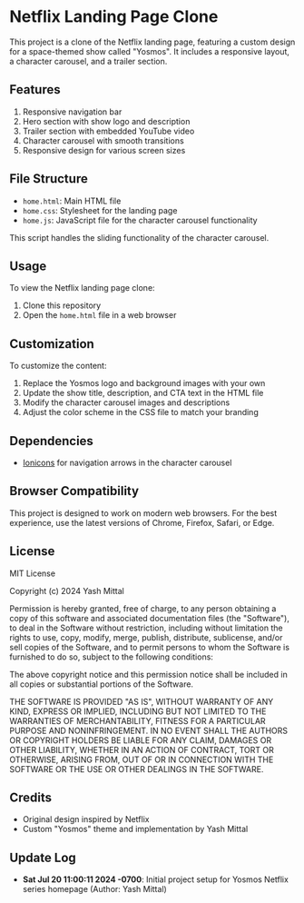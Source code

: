 # Netflix Landing Page Clone

This project is a clone of the Netflix landing page, featuring a custom design for a space-themed show called "Yosmos". It includes a responsive layout, a character carousel, and a trailer section.

## Features

1. Responsive navigation bar
2. Hero section with show logo and description
3. Trailer section with embedded YouTube video
4. Character carousel with smooth transitions
5. Responsive design for various screen sizes

## File Structure

- `home.html`: Main HTML file
- `home.css`: Stylesheet for the landing page
- `home.js`: JavaScript file for the character carousel functionality



This script handles the sliding functionality of the character carousel.

## Usage

To view the Netflix landing page clone:

1. Clone this repository
2. Open the `home.html` file in a web browser

## Customization

To customize the content:

1. Replace the Yosmos logo and background images with your own
2. Update the show title, description, and CTA text in the HTML file
3. Modify the character carousel images and descriptions
4. Adjust the color scheme in the CSS file to match your branding

## Dependencies

- [Ionicons](https://ionic.io/ionicons) for navigation arrows in the character carousel

## Browser Compatibility

This project is designed to work on modern web browsers. For the best experience, use the latest versions of Chrome, Firefox, Safari, or Edge.

## License

MIT License

Copyright (c) 2024 Yash Mittal

Permission is hereby granted, free of charge, to any person obtaining a copy
of this software and associated documentation files (the "Software"), to deal
in the Software without restriction, including without limitation the rights
to use, copy, modify, merge, publish, distribute, sublicense, and/or sell
copies of the Software, and to permit persons to whom the Software is
furnished to do so, subject to the following conditions:

The above copyright notice and this permission notice shall be included in all
copies or substantial portions of the Software.

THE SOFTWARE IS PROVIDED "AS IS", WITHOUT WARRANTY OF ANY KIND, EXPRESS OR
IMPLIED, INCLUDING BUT NOT LIMITED TO THE WARRANTIES OF MERCHANTABILITY,
FITNESS FOR A PARTICULAR PURPOSE AND NONINFRINGEMENT. IN NO EVENT SHALL THE
AUTHORS OR COPYRIGHT HOLDERS BE LIABLE FOR ANY CLAIM, DAMAGES OR OTHER
LIABILITY, WHETHER IN AN ACTION OF CONTRACT, TORT OR OTHERWISE, ARISING FROM,
OUT OF OR IN CONNECTION WITH THE SOFTWARE OR THE USE OR OTHER DEALINGS IN THE
SOFTWARE.

## Credits

- Original design inspired by Netflix
- Custom "Yosmos" theme and implementation by Yash Mittal

## Update Log

- **Sat Jul 20 11:00:11 2024 -0700**: 
Initial project setup for Yosmos Netflix series homepage (Author: Yash Mittal)